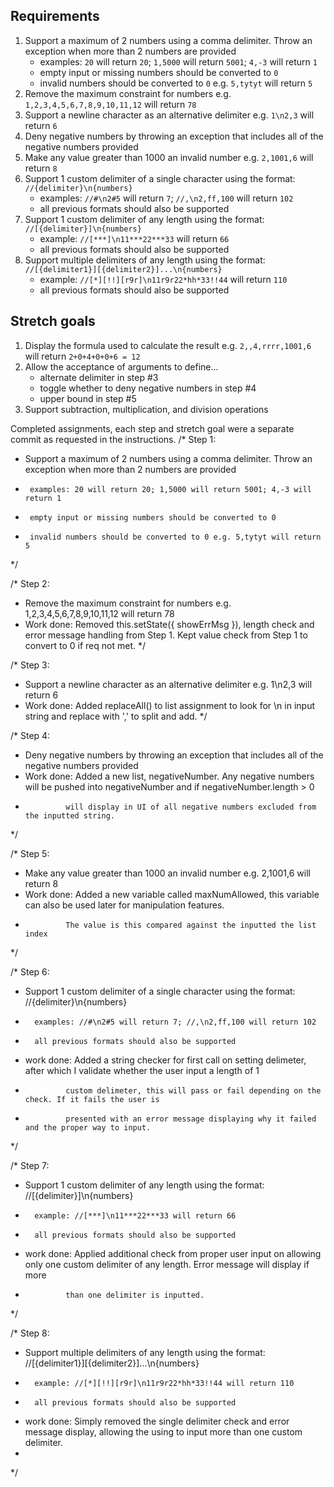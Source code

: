 
## Requirements
1. Support a maximum of 2 numbers using a comma delimiter. Throw an exception when more than 2 numbers are provided
	* examples: `20` will return `20`; `1,5000` will return `5001`; `4,-3` will return `1`
	* empty input or missing numbers should be converted to `0`
	* invalid numbers should be converted to `0` e.g. `5,tytyt` will return `5`
2. Remove the maximum constraint for numbers e.g. `1,2,3,4,5,6,7,8,9,10,11,12` will return `78`
3. Support a newline character as an alternative delimiter e.g. `1\n2,3` will return `6` 
4. Deny negative numbers by throwing an exception that includes all of the negative numbers provided
5. Make any value greater than 1000 an invalid number e.g. `2,1001,6` will return `8`
6. Support 1 custom delimiter of a single character using the format: `//{delimiter}\n{numbers}`
	* examples: `//#\n2#5` will return `7`; `//,\n2,ff,100` will return `102` 
	* all previous formats should also be supported
7. Support 1 custom delimiter of any length using the format: `//[{delimiter}]\n{numbers}`
	* example: `//[***]\n11***22***33` will return `66`
	* all previous formats should also be supported
8. Support multiple delimiters of any length using the format: `//[{delimiter1}][{delimiter2}]...\n{numbers}`
	* example: `//[*][!!][r9r]\n11r9r22*hh*33!!44` will return `110`
	* all previous formats should also be supported

## Stretch goals
1. Display the formula used to calculate the result e.g. `2,,4,rrrr,1001,6` will return `2+0+4+0+0+6 = 12`
2. Allow the acceptance of arguments to define...
	* alternate delimiter in step #3 
	* toggle whether to deny negative numbers in step #4
	* upper bound in step #5
3. Support subtraction, multiplication, and division operations

Completed assignments, each step and stretch goal were a separate commit as requested in the instructions.
/* Step 1:
*   Support a maximum of 2 numbers using a comma delimiter. Throw an exception when more than 2 numbers are provided
*      examples: 20 will return 20; 1,5000 will return 5001; 4,-3 will return 1
*      empty input or missing numbers should be converted to 0
*      invalid numbers should be converted to 0 e.g. 5,tytyt will return 5
*/

/* Step 2:
*   Remove the maximum constraint for numbers e.g. 1,2,3,4,5,6,7,8,9,10,11,12 will return 78
*   Work done: Removed this.setState({ showErrMsg }), length check and error message handling from Step 1. Kept value check from Step 1 to convert to 0 if req not met.
*/

/* Step 3:
*   Support a newline character as an alternative delimiter e.g. 1\n2,3 will return 6
*   Work done: Added replaceAll() to list assignment to look for \n in input string and replace with ',' to split and add.
*/

/* Step 4:
*   Deny negative numbers by throwing an exception that includes all of the negative numbers provided
*   Work done: Added a new list, negativeNumber. Any negative numbers will be pushed into negativeNumber and if negativeNumber.length > 0
*              will display in UI of all negative numbers excluded from the inputted string.
*/

/* Step 5:
*   Make any value greater than 1000 an invalid number e.g. 2,1001,6 will return 8
*   Work done: Added a new variable called maxNumAllowed, this variable can also be used later for manipulation features.
*              The value is this compared against the inputted the list index
*/

/* Step 6:
*   Support 1 custom delimiter of a single character using the format: //{delimiter}\n{numbers}
*       examples: //#\n2#5 will return 7; //,\n2,ff,100 will return 102
*       all previous formats should also be supported
*   work done: Added a string checker for first call on setting delimeter, after which I validate whether the user input a length of 1
*              custom delimeter, this will pass or fail depending on the check. If it fails the user is
*              presented with an error message displaying why it failed and the proper way to input.
*/

/* Step 7:
*   Support 1 custom delimiter of any length using the format: //[{delimiter}]\n{numbers}
*       example: //[***]\n11***22***33 will return 66
*       all previous formats should also be supported
*   work done: Applied additional check from proper user input on allowing only one custom delimiter of any length. Error message will display if more
*              than one delimiter is inputted.
*/

/* Step 8:
*   Support multiple delimiters of any length using the format: //[{delimiter1}][{delimiter2}]...\n{numbers}
*       example: //[*][!!][r9r]\n11r9r22*hh*33!!44 will return 110
*       all previous formats should also be supported
*   work done: Simply removed the single delimiter check and error message display, allowing the using to input more than one custom delimiter.
*
*/
